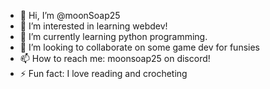 - 👋 Hi, I’m @moonSoap25
- 👀 I’m interested in learning webdev!
- 🌱 I’m currently learning python programming.
- 💞️ I’m looking to collaborate on some game dev for funsies
- 📫 How to reach me: moonsoap25 on discord!
- ⚡ Fun fact: I love reading and crocheting

<!---
moonSoap25/moonSoap25 is a ✨ special ✨ repository because its `README.md` (this file) appears on your GitHub profile.
You can click the Preview link to take a look at your changes.
--->
